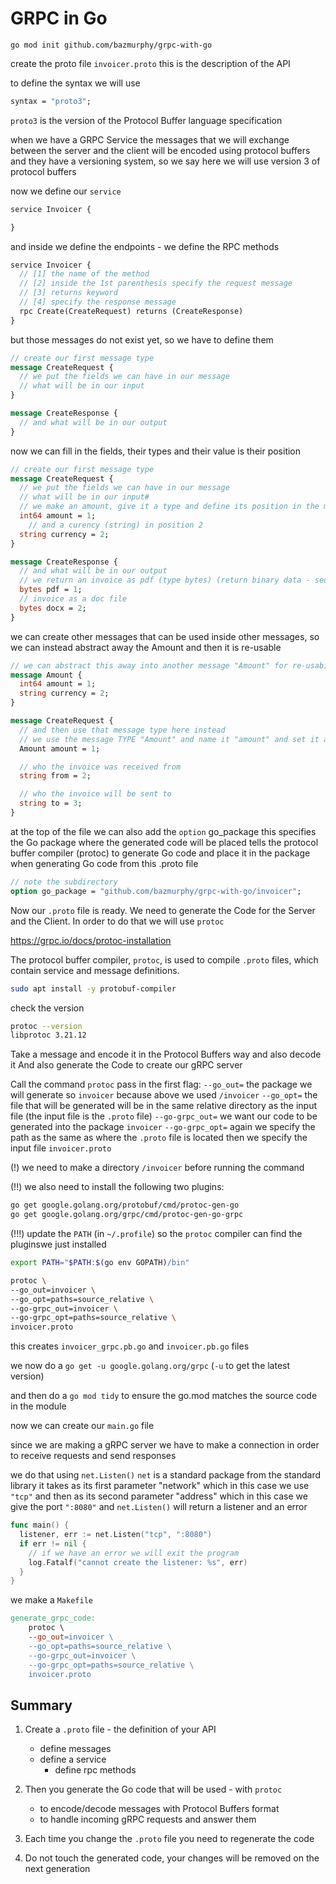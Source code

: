 # GRPC in Go

`go mod init github.com/bazmurphy/grpc-with-go`

create the proto file `invoicer.proto`
this is the description of the API

to define the syntax we will use

```proto
syntax = "proto3";
```

`proto3` is the version of the Protocol Buffer language specification

when we have a GRPC Service the messages that we will exchange between the server and the client will be encoded using protocol buffers and they have a versioning system, so we say here we will use version 3 of protocol buffers

now we define our `service`

```proto
service Invoicer {

}
```

and inside we define the endpoints - we define the RPC methods

```proto
service Invoicer {
  // [1] the name of the method
  // [2] inside the 1st parenthesis specify the request message
  // [3] returns keyword
  // [4] specify the response message
  rpc Create(CreateRequest) returns (CreateResponse)
}
```

but those messages do not exist yet, so we have to define them

```proto
// create our first message type
message CreateRequest {
  // we put the fields we can have in our message
  // what will be in our input
}

message CreateResponse {
  // and what will be in our output
}
```

now we can fill in the fields, their types and their value is their position

```proto
// create our first message type
message CreateRequest {
  // we put the fields we can have in our message
  // what will be in our input#
  // we make an amount, give it a type and define its position in the message
  int64 amount = 1;
    // and a curency (string) in position 2
  string currency = 2;
}

message CreateResponse {
  // and what will be in our output
  // we return an invoice as pdf (type bytes) (return binary data - sequence of bytes - binary representation of the pdf)
  bytes pdf = 1;
  // invoice as a doc file
  bytes docx = 2;
}
```

we can create other messages that can be used inside other messages, so we can instead abstract away the Amount and then it is re-usable

```proto
// we can abstract this away into another message "Amount" for re-usability
message Amount {
  int64 amount = 1;
  string currency = 2;
}

message CreateRequest {
  // and then use that message type here instead
  // we use the message TYPE "Amount" and name it "amount" and set it at position 1
  Amount amount = 1;

  // who the invoice was received from
  string from = 2;

  // who the invoice will be sent to
  string to = 3;
}
```

at the top of the file we can also add the `option` go_package
this specifies the Go package where the generated code will be placed
tells the protocol buffer compiler (protoc) to generate Go code
and place it in the package when generating Go code from this .proto file

```proto
// note the subdirectory
option go_package = "github.com/bazmurphy/grpc-with-go/invoicer";
```

Now our `.proto` file is ready. We need to generate the Code for the Server and the Client.
In order to do that we will use `protoc`

https://grpc.io/docs/protoc-installation

The protocol buffer compiler, `protoc`, is used to compile `.proto` files, which contain service and message definitions.

```sh
sudo apt install -y protobuf-compiler
```

check the version

```sh
protoc --version
libprotoc 3.21.12
```

Take a message and encode it in the Protocol Buffers way and also decode it
And also generate the Code to create our gRPC server

Call the command `protoc`
pass in the first flag:
`--go_out=` the package we will generate so `invoicer` because above we used `/invoicer`
`--go_opt=` the file that will be generated will be in the same relative directory as the input file (the input file is the `.proto` file)
`--go-grpc_out=` we want our code to be generated into the package `invoicer`
`--go-grpc_opt=` again we specify the path as the same as where the `.proto` file is located
then we specify the input file `invoicer.proto`

(!) we need to make a directory `/invoicer` before running the command

(!!) we also need to install the following two plugins:

```sh
go get google.golang.org/protobuf/cmd/protoc-gen-go
go get google.golang.org/grpc/cmd/protoc-gen-go-grpc
```

(!!!) update the `PATH` (in `~/.profile`) so the `protoc` compiler can find the pluginswe just installed

```sh
export PATH="$PATH:$(go env GOPATH)/bin"
```

```sh
protoc \
--go_out=invoicer \
--go_opt=paths=source_relative \
--go-grpc_out=invoicer \
--go-grpc_opt=paths=source_relative \
invoicer.proto
```

this creates `invoicer_grpc.pb.go` and `invoicer.pb.go` files

we now do a `go get -u google.golang.org/grpc`
(`-u` to get the latest version)

and then do a `go mod tidy` to ensure the go.mod matches the source code in the module

now we can create our `main.go` file

since we are making a gRPC server we have to make a connection in order to receive requests and send responses

we do that using `net.Listen()`
`net` is a standard package from the standard library
it takes as its first parameter "network" which in this case we use `"tcp"`
and then as its second parameter "address" which in this case we give the port `":8080"`
and `net.Listen()` will return a listener and an error

```go
func main() {
  listener, err := net.Listen("tcp", ":8080")
  if err != nil {
    // if we have an error we will exit the program
    log.Fatalf("cannot create the listener: %s", err)
  }
}
```

we make a `Makefile`

```Makefile
generate_grpc_code:
	protoc \
	--go_out=invoicer \
	--go_opt=paths=source_relative \
	--go-grpc_out=invoicer \
	--go-grpc_opt=paths=source_relative \
	invoicer.proto
```

## Summary

1. Create a `.proto` file - the definition of your API

   - define messages
   - define a service
     - define rpc methods

2. Then you generate the Go code that will be used - with `protoc`

   - to encode/decode messages with Protocol Buffers format
   - to handle incoming gRPC requests and answer them

3. Each time you change the `.proto` file you need to regenerate the code

4. Do not touch the generated code, your changes will be removed on the next generation
